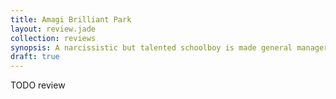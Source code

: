 ```yaml
---
title: Amagi Brilliant Park
layout: review.jade
collection: reviews
synopsis: A narcissistic but talented schoolboy is made general manager of a run-down theme park staffed by real fairies.
draft: true
---
```


TODO review
